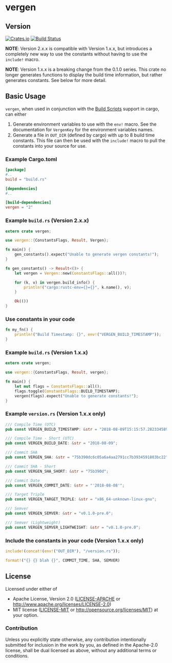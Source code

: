 # vergen
## Version
[![Crates.io](https://img.shields.io/crates/v/vergen.svg)](https://crates.io/crates/vergen)
[![Build
Status](https://travis-ci.org/rustyhorde/vergen.svg?branch=master)](https://travis-ci.org/rustyhorde/vergen)

**NOTE**: Version 2.x.x is compatible with Version 1.x.x, but introduces a completely new way to use the
constants without having to use the `include!` macro.

**NOTE**: Version 1.x.x is a breaking change from the 0.1.0 series.  This crate no longer generates functions
to display the build time information, but rather generates constants.  See below for more detail.

## Basic Usage
`vergen`, when used in conjunction with the [Build Scripts] support in
cargo, can either

[Build Scripts]: https://doc.rust-lang.org/cargo/reference/build-scripts.html

1. Generate environment variables to use with the `env!` macro.  See the
documentation for `VergenKey` for the environment variables names.
2. Generate a file in `OUT_DIR` (defined by cargo) with up to 8 build time
constants.  This file can then be used with the `include!` macro to pull the
constants into your source for use.

### Example Cargo.toml
```toml
[package]
#..
build = "build.rs"

[dependencies]
#..

[build-dependencies]
vergen = "2"
```

### Example `build.rs` (Version 2.x.x)

```rust
extern crate vergen;

use vergen::{ConstantsFlags, Result, Vergen};

fn main() {
    gen_constants().expect("Unable to generate vergen constants!");
}

fn gen_constants() -> Result<()> {
    let vergen = Vergen::new(ConstantsFlags::all())?;

    for (k, v) in vergen.build_info() {
        println!("cargo:rustc-env={}={}", k.name(), v);
    }

    Ok(())
}
```

### Use constants in your code
```rust
fn my_fn() {
    println!("Build Timestamp: {}", env!("VERGEN_BUILD_TIMESTAMP"));
}
```

### Example `build.rs` (Version 1.x.x)
```rust
extern crate vergen;

use vergen::{ConstantsFlags, Result, vergen};

fn main() {
    let mut flags = ConstantsFlags::all();
    flags.toggle(ConstantsFlags::BUILD_TIMESTAMP);
    vergen(flags).expect("Unable to generate constants!");
}
```

### Example `version.rs` (Version 1.x.x only)
```rust
/// Compile Time (UTC)
pub const VERGEN_BUILD_TIMESTAMP: &str = "2018-08-09T15:15:57.282334589+00:00";

/// Compile Time - Short (UTC)
pub const VERGEN_BUILD_DATE: &str = "2018-08-09";

/// Commit SHA
pub const VERGEN_SHA: &str = "75b390dc6c05a6a4aa2791cc7b3934591803bc22";

/// Commit SHA - Short
pub const VERGEN_SHA_SHORT: &str = "75b390d";

/// Commit Date
pub const VERGEN_COMMIT_DATE: &str = "'2018-08-08'";

/// Target Triple
pub const VERGEN_TARGET_TRIPLE: &str = "x86_64-unknown-linux-gnu";

/// Semver
pub const VERGEN_SEMVER: &str = "v0.1.0-pre.0";

/// Semver (Lightweight)
pub const VERGEN_SEMVER_LIGHTWEIGHT: &str = "v0.1.0-pre.0";
```

### Include the constants in your code (Version 1.x.x only)
```rust
include!(concat!(env!("OUT_DIR"), "/version.rs"));

format!("{} {} blah {}", COMMIT_TIME, SHA, SEMVER)
```

## License

Licensed under either of
 * Apache License, Version 2.0 ([LICENSE-APACHE](LICENSE-APACHE) or http://www.apache.org/licenses/LICENSE-2.0)
 * MIT license ([LICENSE-MIT](LICENSE-MIT) or http://opensource.org/licenses/MIT)
at your option.

### Contribution

Unless you explicitly state otherwise, any contribution intentionally submitted
for inclusion in the work by you, as defined in the Apache-2.0 license, shall be dual licensed as above, without any
additional terms or conditions.
